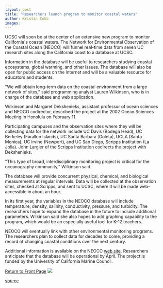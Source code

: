 ```yaml
---
layout: post
title: "Researchers launch program to monitor coastal waters"
author: Kristin Cobb
images:
---
```


UCSC will soon be at the center of an extensive new program to monitor California's coastal waters. The Network for Environmental Observation of the Coastal Ocean (NEOCO) will funnel real-time data from seven UC research sites along the California coast to a database at UCSC.

Information in the database will be useful to researchers studying coastal ecosystems, global warming, and other issues. The database will also be open for public access on the Internet and will be a valuable resource for educators and students.  
  
"We will obtain long-term data on the coastal environment from a large network of sites," said programming analyst Lauren Wilkinson, who is in charge of the database and web application.   
  
Wilkinson and Margaret Dekshenieks, assistant professor of ocean sciences and NEOCO codirector, described the project at the 2002 Ocean Sciences Meeting in Honolulu on February 11.   
  
Participating campuses and the observation sites where they will be collecting data for the network include UC Davis (Bodega Head), UC Berkeley (Farallon Islands), UC Santa Barbara (Goleta), UCLA (Santa Monica), UC Irvine (Newport), and UC San Diego, Scripps Institution (La Jolla). John Largier of the Scripps Institution codirects the project with Dekshenieks.  
  
"This type of broad, interdisciplinary monitoring project is critical for the oceanography community," Wilkinson said.  
  
The database will provide concurrent physical, chemical, and biological measurements at regular intervals. Data will be collected at the observation sites, checked at Scripps, and sent to UCSC, where it will be made web-accessible in about an hour.   
  
In its first year, the variables in the NEOCO database will include temperature, density, salinity, conductivity, pressure, and turbidity. The researchers hope to expand the database in the future to include additional parameters. Wilkinson said she also hopes to add graphing capability to the program, which would be an especially useful tool for K-12 teachers.   
  
NEOCO will eventually link with other environmental monitoring programs. The researchers plan to collect data for decades to come, providing a record of changing coastal conditions over the next century.   
  
Additional information is available on the NEOCO [web site][1]. Researchers anticipate that the database will be operational by April. The project is funded by the University of California Marine Council.

  

[Return to Front Page][2] ![ ][3]

[1]: http://es.ucsc.edu/~neoco
[2]: ../../index.html
[3]: ../../images/trans.gif

[source](http://www1.ucsc.edu/currents/01-02/02-18/ocean.html "Permalink to ocean")

